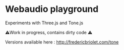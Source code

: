 # Webaudio playground
Experiments with Three.js and Tone.js 

⚠️Work in progress, contains dirty code ⚠️


Versions available here :
http://fredericbriolet.com/tone
